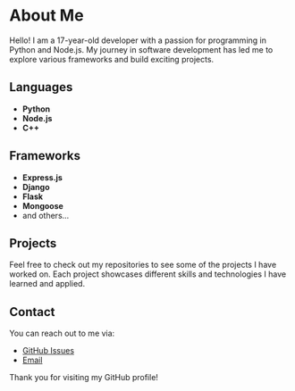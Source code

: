 # About Me

Hello! I am a 17-year-old developer with a passion for programming in Python and Node.js. My journey in software development has led me to explore various frameworks and build exciting projects.

## Languages

- **Python**
- **Node.js**
- **C++**

## Frameworks

- **Express.js**
- **Django**
- **Flask**
- **Mongoose**
- and others...

## Projects

Feel free to check out my repositories to see some of the projects I have worked on. Each project showcases different skills and technologies I have learned and applied.

## Contact

You can reach out to me via:

- [GitHub Issues](https://github.com/honvert)
- [Email](mailto:mitchaandrew@example.com)

Thank you for visiting my GitHub profile!
